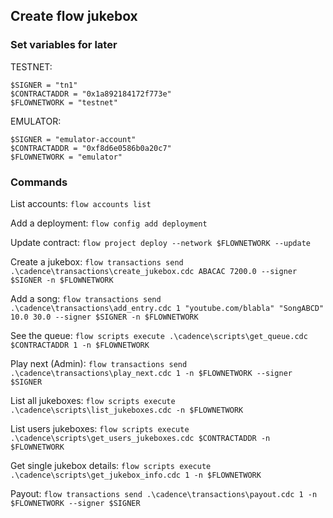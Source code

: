## Create flow jukebox

### Set variables for later

TESTNET:
```
$SIGNER = "tn1"
$CONTRACTADDR = "0x1a892184172f773e"
$FLOWNETWORK = "testnet"
```

EMULATOR:
```
$SIGNER = "emulator-account"
$CONTRACTADDR = "0xf8d6e0586b0a20c7"
$FLOWNETWORK = "emulator"
```

### Commands
List accounts:
`flow accounts list`

Add a deployment:
`flow config add deployment`

Update contract:
`flow project deploy --network $FLOWNETWORK --update `


Create a jukebox:
`flow transactions send .\cadence\transactions\create_jukebox.cdc ABACAC 7200.0 --signer $SIGNER -n $FLOWNETWORK `

Add a song:
`flow transactions send .\cadence\transactions\add_entry.cdc 1 "youtube.com/blabla" "SongABCD" 10.0 30.0 --signer $SIGNER -n $FLOWNETWORK`

See the queue:
`flow scripts execute .\cadence\scripts\get_queue.cdc $CONTRACTADDR 1 -n $FLOWNETWORK`

Play next (Admin):
`flow transactions send .\cadence\transactions\play_next.cdc 1 -n $FLOWNETWORK --signer $SIGNER`

List all jukeboxes:
`flow scripts execute .\cadence\scripts\list_jukeboxes.cdc -n $FLOWNETWORK`

List users jukeboxes:
`flow scripts execute .\cadence\scripts\get_users_jukeboxes.cdc $CONTRACTADDR -n $FLOWNETWORK`

Get single jukebox details:
`flow scripts execute .\cadence\scripts\get_jukebox_info.cdc 1 -n $FLOWNETWORK`

Payout:
`flow transactions send .\cadence\transactions\payout.cdc 1 -n $FLOWNETWORK --signer $SIGNER`